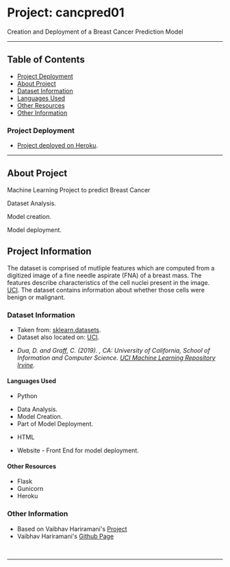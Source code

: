 # Project: cancpred01
Creation and Deployment of a Breast Cancer Prediction Model
***

## Table of Contents
* [Project Deployment](#project-deployment)
* [About Project](#about-project)
* [Dataset Information](#dataset-information)
* [Languages Used](#languages-used)
* [Other Resources](#other-resources)
* [Other Information](#other-information)

### Project Deployment
* [Project deployed on Heroku](https://cancpred01.herokuapp.com/).

***
## About Project
<p> Machine Learning Project to predict Breast Cancer</p>
<p> Dataset Analysis.</p>
<p> Model creation.</p>
<p> Model deployment.</p>


## Project Information
The dataset is comprised of mutliple features which are computed from a digitized image of a fine needle aspirate (FNA) of a breast mass.
The features describe characteristics of the cell nuclei present in the image. [UCI](https://archive.ics.uci.edu/ml/datasets/Breast+Cancer+Wisconsin+(Diagnostic)).
The dataset contains information about whether those cells were benign or malignant.

### Dataset Information
* Taken from: [sklearn.datasets](https://scikit-learn.org/stable/modules/generated/sklearn.datasets.load_breast_cancer.html).
* Dataset also located on: [UCI](https://archive.ics.uci.edu/ml/datasets/Breast+Cancer+Wisconsin+(Diagnostic)).
- <i>Dua, D. and Graff, C. (2019). , CA: University of California, School of Information and Computer Science. <a href="https://github.com/vaibhavhariaramani/Breast_Cancer_Detection_ML-with-Web-End-Deployment" target="http://archive.ics.uci.edu/mlk"> UCI Machine Learning Repository Irvine</a>.</i>

#### Languages Used
* Python
- Data Analysis.
- Model Creation.
- Part of Model Deployment.

* HTML
- Website - Front End for model deployment.

#### Other Resources
* Flask
* Gunicorn
* Heroku


### Other Information

- Based on Vaibhav Hariramani's <a href="https://github.com/vaibhavhariaramani/Breast_Cancer_Detection_ML-with-Web-End-Deployment" target="_blank">Project</a>
- Vaibhav Hariramani's <a href="https://github.com/vaibhavhariaramani" target="_blank">Github Page</a>
<br>


***
